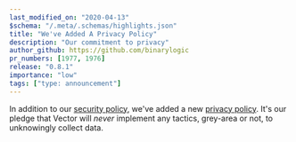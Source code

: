 ```yaml
---
last_modified_on: "2020-04-13"
$schema: "/.meta/.schemas/highlights.json"
title: "We've Added A Privacy Policy"
description: "Our commitment to privacy"
author_github: https://github.com/binarylogic
pr_numbers: [1977, 1976]
release: "0.8.1"
importance: "low"
tags: ["type: announcement"]
---
```


In addition to our [security policy][urls.vector_security_policy], we've added
a new [privacy policy][urls.vector_privacy_policy]. It's our pledge that Vector
will _never_ implement any tactics, grey-area or not, to unknowingly collect
data.


[urls.vector_privacy_policy]: https://github.com/timberio/vector/blob/master/PRIVACY.md
[urls.vector_security_policy]: https://github.com/timberio/vector/security/policy
